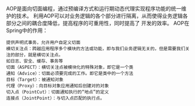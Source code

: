 AOP是面向切面编程，通过预编译方式和运行期动态代理实现程序功能的统一维护的技术。
利用AOP可以对业务逻辑的各个部分进行隔离，从而使得业务逻辑各部分之间的耦合度降低，提高程序的可重用性，同时提高了
开发的效率。
AOP在Spring中的作用：
````
提供声明式事务，允许用户自定义切面
横切关注点：跨越应用程序多个模块的方法或功能，即与我们业务逻辑无关的，但是需要我们关注的部分，就是横切关注点。
如日志、安全、缓存、事务等
切面（ASPECT）：横切关注点被模块化的特殊对象，即它是一个类
通知（Advice）：切面必须要完成的工作。即它是类中的一个方法
目标（Target）：被通知对象
代理（Proxy）：向目标对象应用通知后创建对的对象
切入点（PointCut）：切面通知执行的“地点”的定义
连接点（JointPoint）：与切入点匹配的执行点。
````



